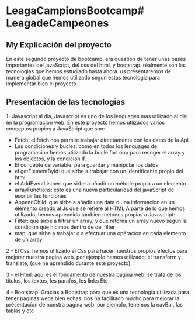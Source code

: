 # LeagaCampionsBootcamp# LeagadeCampeones
## My Explicación del proyecto
 En este segundo proyecto de bootcamp, era question de tener unas bases importantes del javaScript, del css del html, y bootstrap. réalmente son las tecnologias que hemos estudiado hasta ahora. us présentaremos de manera global que hemos utilizado segun estas tecnologia para implementar bien el proyecto.
 ## Presentación de las tecnologias
1- Javascript
 al dia, Javascript es uno de los lenguages mas utilizado al dia en la programacíon web. En este proyecto hemos utlizados varios conceptos propios a JavaScript que son:
 - Fetch: el fetch nos permite trabajar directamente con los datos de la Api
 - Las condiciones y bucles: como en todos los lenguages de programacion hemos utilizado la bucle forLoop para recoger el array y los objectos, y la condicion if.
 - El concepte de variable: para guardar y manipular los datos
 - el getElementById: que sirbe a trabajar con un identificante propio del html
 - el AddEventListner: que sirbe a añadir un métode propio a un elemento
 - arrayFunctions: esto es una nueva particularidad del javaScript de escribir las funciones
 - AppendChild: que sirbe a añadir una data o una informacion en un élémento creado al Js que se refieré al HTML
   A parte de lo que hemos utilizado, hemos aprendido tambien metodes propias a Javascript:
- Filter: que sirbe a filtrar un array, y que retorna un array nuevo segun la condicíon que hicimos dentro de del filter
- map: que sirbe a trabajar o a efectuar una opéracíon en cada elemento de un array
 
 2 - El Css: hemos utilizado el Css para hacer nuestros propios efectos para mejorar nuestra pagina web. por ejemplo hemos utilizado: el transform y translate, (que he aprendido durante este proyecto)

 3 - el Html: aqui es el fondamento de nuestra pagina web. se trata de los titulos, los textos, les parafos, los links Etc

 4 - Bootstrap: Gracias a Bootstrap para que es una tecnologia utilizada para tener paginas webs bien echas. nos ha facilitado mucho para mejorar la présentacíon de nuestra pagina web. por ejemplo, tenemos la navBar, las tablas y etc
    